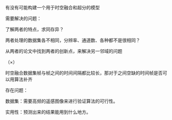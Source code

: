 有没有可能构建一个用于时空融合和超分的模型

需要解决的问题：

了解两者的特点，求同存异？

两者处理的数据集各不相同，分辨率、通道数、各种都不是很相同？

从两者的论文中找到两者的创新点，来解决另一邻域的问题







（×）

时空融合数据集帧与帧之间的时间间隔都比较长，那对于之间空缺的时间帧是否可以用算法补齐

存在问题：

数据集：需要高频的遥感图像来进行验证算法的可行性。

实用性：预测出来的结果能用到什么地方。
